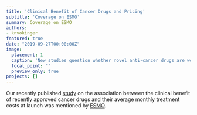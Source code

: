 ```yaml
---
title: 'Clinical Benefit of Cancer Drugs and Pricing'
subtitle: 'Coverage on ESMO'
summary: Coverage on ESMO
authors: 
- knvokinger
featured: true
date: "2019-09-27T00:00:00Z"
image:
  placement: 1
  caption: 'New studies question whether novel anti-cancer drugs are worth their extra cost'
  focal_point: ""
  preview_only: true
projects: []
---
```


Our recently published [study](https://www.thelancet.com/journals/lanonc/article/PIIS1470-2045(20)30139-X/fulltext) on the association between the clinical benefit of recently approved cancer drugs and their average monthly treatment costs at launch was mentioned by [ESMO](https://www.esmo.org/newsroom/press-office/esmo-congress-anticancer-drugs-cost-marino-vokinger?hit=some). 
